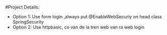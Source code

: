 #Project Details:
+ Option 1: Use form login ,always put @EnableWebSecuriy on head class SpringSecurity
+ Option 2: Use httpbasic, co van de la tren web van ra web login